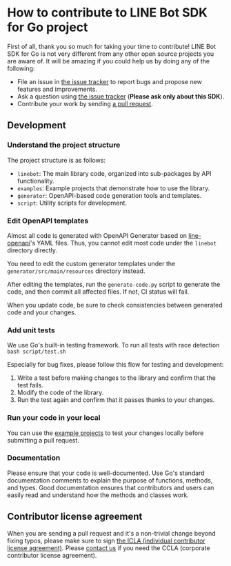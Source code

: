 # How to contribute to LINE Bot SDK for Go project

First of all, thank you so much for taking your time to contribute! LINE Bot SDK for Go is not very different from any other open
source projects you are aware of. It will be amazing if you could help us by doing any of the following:

- File an issue in [the issue tracker](https://github.com/line/line-bot-sdk-go/issues) to report bugs and propose new features and
  improvements.
- Ask a question using [the issue tracker](https://github.com/line/line-bot-sdk-go/issues) (__Please ask only about this SDK__).
- Contribute your work by sending [a pull request](https://github.com/line/line-bot-sdk-go/pulls).

## Development

### Understand the project structure

The project structure is as follows:

- `linebot`: The main library code, organized into sub-packages by API functionality.
- `examples`: Example projects that demonstrate how to use the library.
- `generator`: OpenAPI-based code generation tools and templates.
- `script`: Utility scripts for development.

### Edit OpenAPI templates

Almost all code is generated with OpenAPI Generator based on [line-openapi](https://github.com/line/line-openapi)'s YAML files.
Thus, you cannot edit most code under the `linebot` directory directly.

You need to edit the custom generator templates under the `generator/src/main/resources` directory instead.

After editing the templates, run the `generate-code.py` script to generate the code, and then commit all affected files.
If not, CI status will fail.

When you update code, be sure to check consistencies between generated code and your changes.

### Add unit tests

We use Go's built-in testing framework. To run all tests with race detection `bash script/test.sh`

Especially for bug fixes, please follow this flow for testing and development:
1. Write a test before making changes to the library and confirm that the test fails.
2. Modify the code of the library.
3. Run the test again and confirm that it passes thanks to your changes.

### Run your code in your local

You can use the [example projects](examples) to test your changes locally before submitting a pull request.

### Documentation

Please ensure that your code is well-documented. 
Use Go's standard documentation comments to explain the purpose of functions, methods, and types.
Good documentation ensures that contributors and users can easily read and understand how the methods and classes work.

## Contributor license agreement

When you are sending a pull request and it's a non-trivial change beyond fixing typos, please make sure to sign
[the ICLA (individual contributor license agreement)](https://cla-assistant.io/line/line-bot-sdk-go). Please
[contact us](mailto:dl_oss_dev@linecorp.com) if you need the CCLA (corporate contributor license agreement).